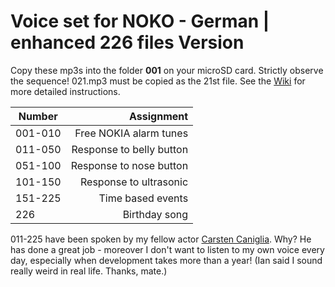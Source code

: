 # Voice set for NOKO - German | enhanced 226 files Version

Copy these mp3s into the folder **001** on your microSD card. Strictly observe the sequence!
021.mp3 must be copied as the 21st file. See the [Wiki](https://github.com/NikolaiRadke/NOKO/wiki/SDKarte) for more detailed instructions.


| Number  | Assignment               |
| --------|-------------------------:|
| 001-010 | Free NOKIA alarm tunes   |
| 011-050 | Response to belly button |
| 051-100 | Response to nose button  |
| 101-150 | Response to ultrasonic   |
| 151-225 | Time based events        |
| 226     | Birthday song            |

011-225 have been spoken by my fellow actor [Carsten Caniglia](https://filmmakers.de/carsten-caniglia). Why? 
He has done a great job - moreover I don't want to listen to my own voice every day, especially when development takes more than a year! (Ian said I sound really weird in real life. Thanks, mate.)
